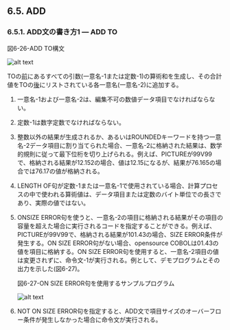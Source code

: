 ## 6.5. ADD

### 6.5.1. ADD文の書き方1 ― ADD TO

図6-26-ADD TO構文

![alt text](Image/6-26.png)

TOの<u>前</u>にあるすべての引数(一意名-1または定数-1)の算術和を生成し、その合計値をTOの<u>後</u>にリストされている各一意名(一意名-2)に追加する。

1. 一意名-1および一意名-2は、編集不可の数値データ項目でなければならない。

2. 定数-1は数字定数でなければならない。

3. 整数以外の結果が生成されるか、あるいはROUNDEDキーワードを持つ一意名-2データ項目に割り当てられた場合、一意名-2に格納された結果は、数学的規則に従って最下位桁を切り上げられる。例えば、PICTUREが99V99で、格納される結果が12.152の場合、値は12.15になるが、結果が76.165の場合では76.17の値が格納される。

4. LENGTH OF句が定数-1または一意名-1で使用されている場合、計算プロセスの中で使われる算術値は、データ項目または定数のバイト単位での長さであり、実際の値ではない。

5. ONSIZE ERROR句を使うと、一意名-2の項目に格納される結果がその項目の容量を超えた場合に実行されるコードを指定することができる。例えば、PICTUREが99V99で、格納される結果が101.43の場合、SIZE ERROR条件が発生する。ON SIZE ERROR句がない場合、opensource COBOLは01.43の値を項目に格納する。ON SIZE ERROR句を使用すると、一意名-2項目の値は変更されずに、命令文-1が実行される。例として、デモプログラムとその出力を示した(図6-27)。<!--また、「EXCEPTION」組み込み関数についても説明している([6.1.7](6-1-7.md)参照)。-->

    図6-27-ON SIZE ERROR句を使用するサンプルプログラム

    ![alt text](Image/6-27.png)

6. NOT ON SIZE ERROR句を指定すると、ADD文で項目サイズのオーバーフロー条件が発生しなかった場合に命令文が実行される。

